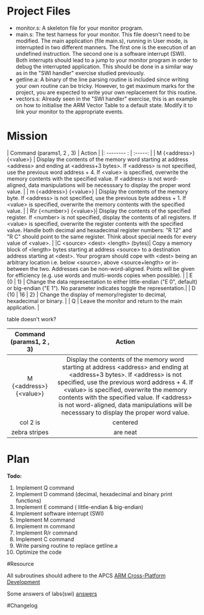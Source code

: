 # Project Files

- monitor.s: A skeleton file for your monitor program.
- main.s: The test harness for your monitor. This file doesn't need to be modified. The main application (file main.s), running in User mode, is interrupted in two different manners. The first one is the execution of an undefined instruction. The second one is a software interrupt (SWI). Both interrupts should lead to a jump to your monitor program in order to debug the interrupted application. This should be done in a similar way as in the "SWI handler" exercise studied previously.
- getline.a: A binary of the line parsing routine is included since writing your own routine can be tricky. However, to get maximum marks for the project, you are expected to write your own replacement for this routine.
- vectors.s: Already seen in the "SWI handler" exercise, this is an example on how to initialise the ARM Vector Table to a default state. Modify it to link your monitor to the appropriate events.



# Mission


|  Command (params1, 2 , 3)       | Action  |
|: --------  : |  :-----:   |
| M	{\<address>}	{\<value>}     | Display the contents of the memory word starting at address \<address> and ending at \<address+3 bytes>. If \<address> is not specified, use the previous word address + 4. If \<value> is specified, overwrite the memory contents with the specified value. If \<address> is not word-aligned, data manipulations will be necesssary to display the proper word value.     |
| m	{\<address>} {\<value>}       |   Display the contents of the memory byte. If \<address> is not specified, use the previous byte address + 1. If \<value> is specified, overwrite the memory contents with the specified value.   |
| R\r {\<number>}	{\<value>}|   Display the contents of the specified register. If \<number> is not specified, display the contents of all registers. If \<value> is specified, overwrite the register contents with the specified value. Handle both decimal and hexadecimal register numbers: "R 12" and "R C" should point to the same register. Think about special needs for every value of \<value>. |
|C	\<source>	\<dest>	 \<length> (bytes)|    Copy a memory block of \<length> bytes starting at address \<source> to a destination address starting at \<dest>. Your program should cope with \<dest> being an arbitrary location i.e. below \<source>, above \<source+length> or in-between the two. Addresses can be non-word-aligned. Points will be given for efficiency (e.g. use words and multi-words copies when possible). |
| E	{0 \| 1}        |  Change the data representation to either little-endian ("E 0", default) or big-endian ("E 1"). No parameter indicates toggle the representation.|
| D	{10 \| 16 \| 2} |   Change the display of memory/register to decimal, hexadecimal or binary. |
| Q      |   Leave the monitor and return to the main application.  |



table doesn't work?


| Command (params1, 2 , 3)        | Action           | 
| :-------------: |:-------------:| 
| M	{\<address>}	{\<value>}     | Display the contents of the memory word starting at address \<address> and ending at \<address+3 bytes>. If \<address> is not specified, use the previous word address + 4. If \<value> is specified, overwrite the memory contents with the specified value. If \<address> is not word-aligned, data manipulations will be necesssary to display the proper word value.     |
| col 2 is      | centered      |   
| zebra stripes | are neat      |   




# Plan

**Todo:**


1. Implement Q command
2. Implement D command (decimal, hexadecimal and binary print functions)
3. Implement E command ( little-endian & big-endian)
4. Implement software interrupt (SWI)
5. Implement M command
6. Implement m command
7. Implement R/r command
8. Implement C command
9. Write parsing routine to replace getline.a
10. Optimize the code

#Resource

All subroutines should adhere to the APCS [ARM Cross-Platform Development](https://moodle.cs.man.ac.uk/file.php/274/lowpower-cbt/system_development/arm_cross/step1.html)

Some answers of labs(swi) [answers](http://apt.cs.manchester.ac.uk/ftp/pub/apt/john/peve-arm/answers/)

#Changelog

